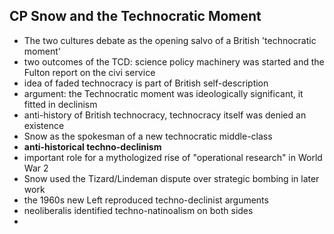 ## CP Snow and the Technocratic Moment

- The two cultures debate as the opening salvo of a British 'technocratic moment'
- two outcomes of the TCD: science policy machinery was started and the Fulton report on the civi service
- idea of faded technocracy is part of British self-description
- argument: the Technocratic moment was ideologically significant, it fitted in declinism
- anti-history of British technocracy, technocracy itself was denied an existence
- Snow as the spokesman of a new technocratic middle-class
- **anti-historical techno-declinism**
- important role for a mythologized rise of "operational research" in World War 2
- Snow used the Tizard/Lindeman dispute over strategic bombing in later work
- the 1960s new Left reproduced techno-declinist arguments
- neoliberalis identified techno-natinoalism on both sides
- 